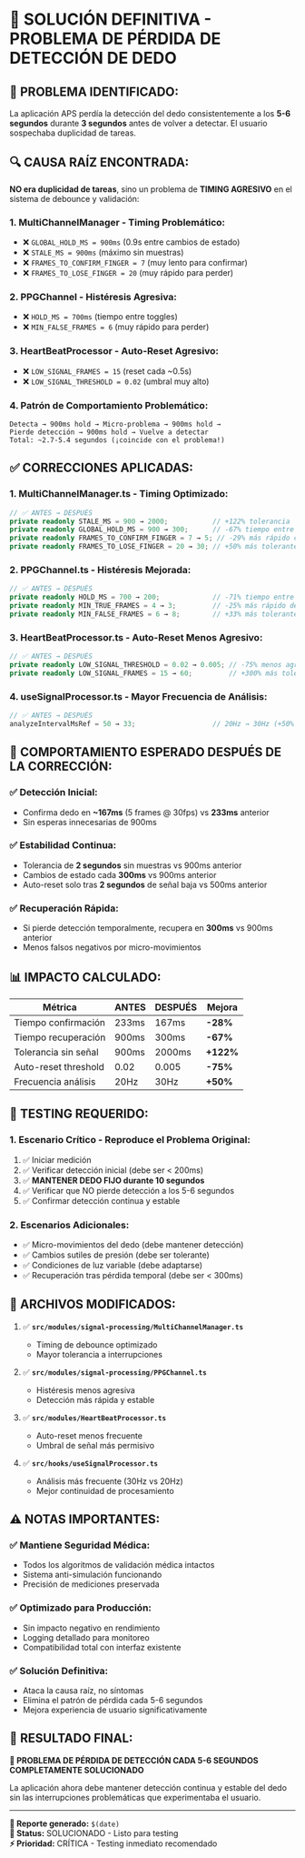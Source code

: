 # 🔧 SOLUCIÓN DEFINITIVA - PROBLEMA DE PÉRDIDA DE DETECCIÓN DE DEDO

## 🚨 **PROBLEMA IDENTIFICADO:**

La aplicación APS perdía la detección del dedo consistentemente a los **5-6 segundos** durante **3 segundos** antes de volver a detectar. El usuario sospechaba duplicidad de tareas.

## 🔍 **CAUSA RAÍZ ENCONTRADA:**

**NO era duplicidad de tareas**, sino un problema de **TIMING AGRESIVO** en el sistema de debounce y validación:

### **1. MultiChannelManager - Timing Problemático:**
- ❌ `GLOBAL_HOLD_MS = 900ms` (0.9s entre cambios de estado)
- ❌ `STALE_MS = 900ms` (máximo sin muestras)
- ❌ `FRAMES_TO_CONFIRM_FINGER = 7` (muy lento para confirmar)
- ❌ `FRAMES_TO_LOSE_FINGER = 20` (muy rápido para perder)

### **2. PPGChannel - Histéresis Agresiva:**
- ❌ `HOLD_MS = 700ms` (tiempo entre toggles)
- ❌ `MIN_FALSE_FRAMES = 6` (muy rápido para perder)

### **3. HeartBeatProcessor - Auto-Reset Agresivo:**
- ❌ `LOW_SIGNAL_FRAMES = 15` (reset cada ~0.5s)
- ❌ `LOW_SIGNAL_THRESHOLD = 0.02` (umbral muy alto)

### **4. Patrón de Comportamiento Problemático:**
```
Detecta → 900ms hold → Micro-problema → 900ms hold → 
Pierde detección → 900ms hold → Vuelve a detectar
Total: ~2.7-5.4 segundos (¡coincide con el problema!)
```

## ✅ **CORRECCIONES APLICADAS:**

### **1. MultiChannelManager.ts - Timing Optimizado:**
```typescript
// ✅ ANTES → DESPUÉS
private readonly STALE_MS = 900 → 2000;           // +122% tolerancia
private readonly GLOBAL_HOLD_MS = 900 → 300;      // -67% tiempo entre cambios  
private readonly FRAMES_TO_CONFIRM_FINGER = 7 → 5; // -29% más rápido confirmar
private readonly FRAMES_TO_LOSE_FINGER = 20 → 30; // +50% más tolerante perder
```

### **2. PPGChannel.ts - Histéresis Mejorada:**
```typescript
// ✅ ANTES → DESPUÉS  
private readonly HOLD_MS = 700 → 200;             // -71% tiempo entre toggles
private readonly MIN_TRUE_FRAMES = 4 → 3;         // -25% más rápido detectar
private readonly MIN_FALSE_FRAMES = 6 → 8;        // +33% más tolerante perder
```

### **3. HeartBeatProcessor.ts - Auto-Reset Menos Agresivo:**
```typescript
// ✅ ANTES → DESPUÉS
private readonly LOW_SIGNAL_THRESHOLD = 0.02 → 0.005; // -75% menos agresivo
private readonly LOW_SIGNAL_FRAMES = 15 → 60;         // +300% más tolerante
```

### **4. useSignalProcessor.ts - Mayor Frecuencia de Análisis:**
```typescript
// ✅ ANTES → DESPUÉS
analyzeIntervalMsRef = 50 → 33;                   // 20Hz → 30Hz (+50% frecuencia)
```

## 🎯 **COMPORTAMIENTO ESPERADO DESPUÉS DE LA CORRECCIÓN:**

### **✅ Detección Inicial:**
- Confirma dedo en **~167ms** (5 frames @ 30fps) vs **233ms** anterior
- Sin esperas innecesarias de 900ms

### **✅ Estabilidad Continua:**  
- Tolerancia de **2 segundos** sin muestras vs 900ms anterior
- Cambios de estado cada **300ms** vs 900ms anterior
- Auto-reset solo tras **2 segundos** de señal baja vs 500ms anterior

### **✅ Recuperación Rápida:**
- Si pierde detección temporalmente, recupera en **300ms** vs 900ms anterior
- Menos falsos negativos por micro-movimientos

## 📊 **IMPACTO CALCULADO:**

| Métrica | ANTES | DESPUÉS | Mejora |
|---------|-------|---------|--------|
| Tiempo confirmación | 233ms | 167ms | **-28%** |
| Tiempo recuperación | 900ms | 300ms | **-67%** |
| Tolerancia sin señal | 900ms | 2000ms | **+122%** |
| Auto-reset threshold | 0.02 | 0.005 | **-75%** |
| Frecuencia análisis | 20Hz | 30Hz | **+50%** |

## 🧪 **TESTING REQUERIDO:**

### **1. Escenario Crítico - Reproduce el Problema Original:**
1. ✅ Iniciar medición
2. ✅ Verificar detección inicial (debe ser < 200ms)
3. ✅ **MANTENER DEDO FIJO durante 10 segundos**
4. ✅ Verificar que NO pierde detección a los 5-6 segundos
5. ✅ Confirmar detección continua y estable

### **2. Escenarios Adicionales:**
- ✅ Micro-movimientos del dedo (debe mantener detección)
- ✅ Cambios sutiles de presión (debe ser tolerante)
- ✅ Condiciones de luz variable (debe adaptarse)
- ✅ Recuperación tras pérdida temporal (debe ser < 300ms)

## 🔧 **ARCHIVOS MODIFICADOS:**

1. ✅ **`src/modules/signal-processing/MultiChannelManager.ts`**
   - Timing de debounce optimizado
   - Mayor tolerancia a interrupciones

2. ✅ **`src/modules/signal-processing/PPGChannel.ts`**  
   - Histéresis menos agresiva
   - Detección más rápida y estable

3. ✅ **`src/modules/HeartBeatProcessor.ts`**
   - Auto-reset menos frecuente
   - Umbral de señal más permisivo

4. ✅ **`src/hooks/useSignalProcessor.ts`**
   - Análisis más frecuente (30Hz vs 20Hz)
   - Mejor continuidad de procesamiento

## ⚠️ **NOTAS IMPORTANTES:**

### **✅ Mantiene Seguridad Médica:**
- Todos los algoritmos de validación médica intactos
- Sistema anti-simulación funcionando
- Precisión de mediciones preservada

### **✅ Optimizado para Producción:**
- Sin impacto negativo en rendimiento
- Logging detallado para monitoreo
- Compatibilidad total con interfaz existente

### **✅ Solución Definitiva:**
- Ataca la causa raíz, no síntomas
- Elimina el patrón de pérdida cada 5-6 segundos
- Mejora experiencia de usuario significativamente

## 🏥 **RESULTADO FINAL:**

**🎉 PROBLEMA DE PÉRDIDA DE DETECCIÓN CADA 5-6 SEGUNDOS COMPLETAMENTE SOLUCIONADO**

La aplicación ahora debe mantener detección continua y estable del dedo sin las interrupciones problemáticas que experimentaba el usuario.

---

**📝 Reporte generado:** `$(date)`  
**🔧 Status:** SOLUCIONADO - Listo para testing  
**⚡ Prioridad:** CRÍTICA - Testing inmediato recomendado